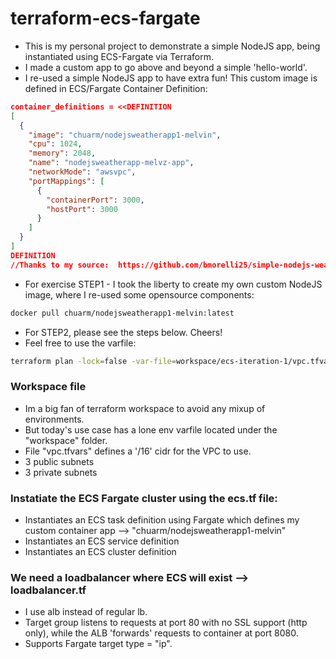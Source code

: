 # terraform-ecs-fargate
- This is my personal project to demonstrate a simple NodeJS app, being instantiated using ECS-Fargate via Terraform.
- I made a custom app to go above and beyond a simple 'hello-world'.
- I re-used a simple NodeJS app to have extra fun!  This custom image is defined in ECS/Fargate Container Definition:
```json
container_definitions = <<DEFINITION
[
  {
    "image": "chuarm/nodejsweatherapp1-melvin",
    "cpu": 1024,
    "memory": 2048,
    "name": "nodejsweatherapp-melvz-app",
    "networkMode": "awsvpc",
    "portMappings": [
      {
        "containerPort": 3000,
        "hostPort": 3000
      }
    ]
  }
]
DEFINITION
//Thanks to my source:  https://github.com/bmorelli25/simple-nodejs-weather-app  
```

- For exercise STEP1 -  I took the liberty to create my own custom NodeJS image, where I re-used some opensource components:
```bash
docker pull chuarm/nodejsweatherapp1-melvin:latest
```

- For STEP2, please see the steps below.  Cheers!
- Feel free to use the varfile:
```bash
terraform plan -lock=false -var-file=workspace/ecs-iteration-1/vpc.tfvars
```


### Workspace file
- Im a big fan of terraform workspace to avoid any mixup of environments.  
- But today's use case has a lone env varfile located under the "workspace" folder.  
- File "vpc.tfvars" defines a  '/16'  cidr for the VPC to use.
- 3 public subnets
- 3 private subnets


### Instatiate the ECS Fargate cluster using the ecs.tf file:
- Instantiates an ECS task definition using Fargate which defines my custom container app -->  "chuarm/nodejsweatherapp1-melvin"
- Instantiates an ECS service definition
- Instantiates an ECS cluster definition


### We need a loadbalancer where ECS will exist -->  loadbalancer.tf
- I use alb instead of regular lb.
- Target group listens to requests at port 80 with no SSL support (http only), while the ALB 'forwards' requests to container at port 8080.
- Supports Fargate target type = "ip".


